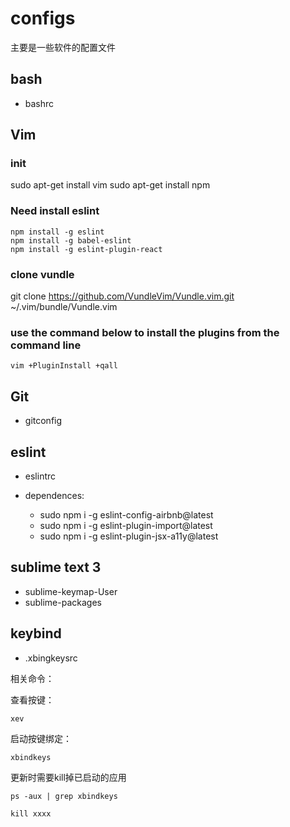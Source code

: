 # configs
主要是一些软件的配置文件

## bash

+ bashrc

## Vim

### init

sudo apt-get install vim
sudo apt-get install npm

### Need install eslint

```
npm install -g eslint
npm install -g babel-eslint
npm install -g eslint-plugin-react
```
### clone vundle

git clone https://github.com/VundleVim/Vundle.vim.git ~/.vim/bundle/Vundle.vim

### use the command below to install the plugins from the command line

```
vim +PluginInstall +qall
```

## Git

+ gitconfig

## eslint 

+ eslintrc

+ dependences: 
  
  + sudo npm i -g eslint-config-airbnb@latest
  + sudo npm i -g eslint-plugin-import@latest
  + sudo npm i -g eslint-plugin-jsx-a11y@latest

## sublime text 3
    
+ sublime-keymap-User
+ sublime-packages

## keybind

+ .xbingkeysrc

相关命令：

查看按键：

```
xev
```

启动按键绑定：

```
xbindkeys
```

更新时需要kill掉已启动的应用

```
ps -aux | grep xbindkeys

kill xxxx
```
